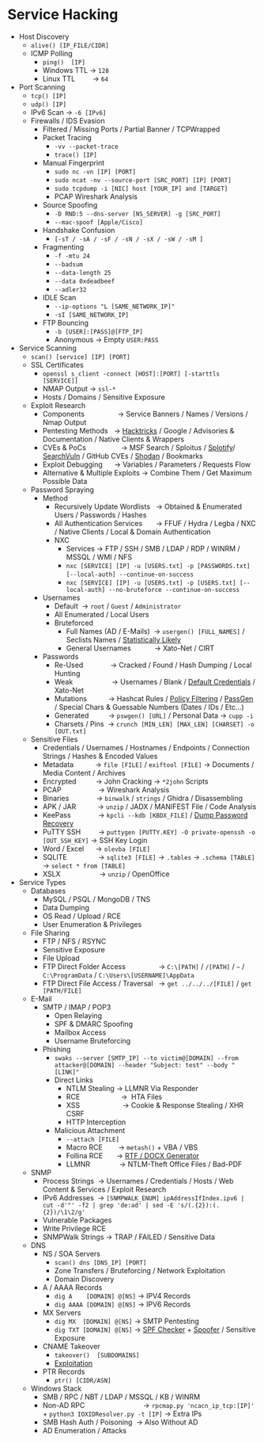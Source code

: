 # Service Hacking
*   Host Discovery
    *   `alive() [IP_FILE/CIDR]`
    *   ICMP Polling
        *   `ping()  [IP]`
        *   Windows TTL → `128`
        *   Linux TTL         → `64`
*   Port Scanning
    *   `tcp() [IP]`
    *   `udp() [IP]`
    *   IPv6 Scan → `-6 [IPv6]`
    *   Firewalls / IDS Evasion
        *   Filtered / Missing Ports / Partial Banner / TCPWrapped
        *   Packet Tracing
            *   `-vv --packet-trace` 
            *   `trace() [IP]`
        *   Manual Fingerprint
            *   `sudo nc -vn [IP] [PORT]`
            *   `sudo ncat -nv --source-port [SRC_PORT] [IP] [PORT]`
            *   `sudo tcpdump -i [NIC] host [YOUR_IP] and [TARGET]`
            *   PCAP Wireshark Analysis
        *   Source Spoofing
            *   `-D RND:5 --dns-server [NS_SERVER] -g [SRC_PORT]`
            *   `--mac-spoof [Apple/Cisco]`
        *   Handshake Confusion
            *   `[-sT / -sA / -sF / -sN / -sX / -sW / -sM ]`
        *   Fragmenting
            *   `-f -mtu 24`
            *   `--badsum` 
            *   `--data-length 25`
            *   `--data 0xdeadbeef`
            *   `--adler32`
        *   IDLE Scan
            *   `--ip-options "L [SAME_NETWORK_IP]"`
            *   `-sI [SAME_NETWORK_IP]`
        *   FTP Bouncing
            *   `-b [USER]:[PASS]@[FTP_IP]`
            *   Anonymous → Empty `USER:PASS`
*   Service Scanning
    *   `scan() [service] [IP] [PORT]`
    *   SSL Certificates
        *   `openssl s_client -connect [HOST]:[PORT] [-starttls [SERVICE]]`
        *   NMAP Output → `ssl-*`
        *   Hosts / Domains / Sensitive Exposure
    *   Exploit Research
        *   Components                 → Service Banners / Names / Versions / Nmap Output
        *   Pentesting Methods   → [Hacktricks](https://book.hacktricks.xyz/network-services-pentesting/pentesting-web) / Google / Advisories & Documentation / Native Clients & Wrappers
        *   CVEs & PoCs                  → MSF Search / Sploitus / [Splotify](https://sploitify.haxx.it/#)/ [SearchVuln](https://search-vulns.com/) / GitHub CVEs / [Shodan](https://exploits.shodan.io/welcome) / Bookmarks
        *   Exploit Debugging      → Variables / Parameters / Requests Flow
        *   Alternative & Multiple Exploits → Combine Them / Get Maximum Possible Data
    *   Password Spraying
        *   Method
            *   Recursively Update Wordlists   → Obtained & Enumerated Users / Passwords / Hashes
            *   All Authentication Services       → FFUF / Hydra / Legba / NXC / Native Clients / Local & Domain Authentication
            *   NXC 
                *   Services → FTP / SSH / SMB / LDAP / RDP / WINRM / MSSQL / WMI / NFS
                *   `nxc [SERVICE] [IP] -u [USERS.txt] -p [PASSWORDS.txt] [--local-auth] --continue-on-success`                        
                *   `nxc [SERVICE] [IP] -u [USERS.txt] -p [USERS.txt] [--local-auth] --no-bruteforce --continue-on-success`
        *   Usernames
            *   Default  → `root` / `Guest` / `Administrator`
            *   All Enumerated / Local Users
            *   Bruteforced
                *   Full Names (AD / E-Mails)  → `usergen() [FULL_NAMES]` / Seclists Names / [Statistically Likely](https://github.com/insidetrust/statistically-likely-usernames)
                *   General Usernames            → Xato-Net / CIRT
        *   Passwords
            *   Re-Used              → Cracked / Found / Hash Dumping / Local Hunting
            *   Weak                    → Usernames / Blank / [Default Credentials](https://book.hacktricks.xyz/generic-methodologies-and-resources/brute-force#default-credentials) / Xato-Net
            *   Mutations           → Hashcat Rules / [Policy Filtering](https://academy.hackthebox.com/module/57/section/506) / [PassGen](https://weakpass.com/tools/passgen) / Special Chars & Guessable Numbers (Dates / IDs / Etc…)
            *   Generated          → `pswgen() [URL]` / Personal Data → `cupp -i`
            *   Charsets / Pins  → `crunch [MIN_LEN] [MAX_LEN] [CHARSET] -o [OUT.txt]`
    *   Sensitive Files
        *   Credentials / Usernames / Hostnames / Endpoints / Connection Strings / Hashes & Encoded Values
        *   Metadata           → `file [FILE]` / `exiftool [FILE]` → Documents / Media Content / Archives
        *   Encrypted          → John Cracking → `*2john` Scripts
        *   PCAP                   → Wireshark Analysis
        *   Binaries              → `binwalk` / `strings` / Ghidra / Disassembling
        *   APK / JAR           → `unzip` / JADX / MANIFEST File / Code Analysis
        *   KeePass              → `kpcli --kdb [KBDX_FILE]` / [Dump Password Recovery](https://0xdf.gitlab.io/2024/02/10/htb-keeper.html#)
        *   PuTTY SSH         → `puttygen [PUTTY.KEY] -O private-openssh -o [OUT_SSH_KEY]` → SSH Key Login
        *   Word / Excel      → `olevba [FILE]`
        *   SQLITE                → `sqlite3 [FILE]` → `.tables` → `.schema [TABLE]` → `select * from [TABLE]`
        *   XSLX                    → `unzip` / OpenOffice
*   Service Types
    *   Databases
        *   MySQL / PSQL / MongoDB / TNS
        *   Data Dumping
        *   OS Read / Upload / RCE
        *   User Enumeration & Privileges
    *   File Sharing
        *   FTP / NFS / RSYNC
        *   Sensitive Exposure
        *   File Upload
        *   FTP Direct Folder Access                 → `C:\[PATH]` / `/[PATH]` / `~` / `C:\ProgramData` / `C:\Users\[USERNAME]\AppData` 
        *   FTP Direct File Access / Traversal   → `get ../../../[FILE]` / `get [PATH/FILE]`
    *   E-Mail
        *   SMTP / IMAP / POP3
            *   Open Relaying 
            *   SPF & DMARC Spoofing
            *   Mailbox Access
            *   Username Bruteforcing
        *   Phishing
            *   `swaks --server [SMTP_IP] --to victim@[DOMAIN] --from attacker@[DOMAIN] --header "Subject: test" --body "[LINK]"`
            *   Direct Links
                *   NTLM Stealing → LLMNR Via Responder
                *   RCE                     →  HTA Files
                *   XSS                      → Cookie & Response Stealing / XHR CSRF
                *   HTTP Interception
            *   Malicious Attachment
                *   `--attach [FILE]`
                *   Macro RCE        → `metash()` + VBA / VBS
                *   Follina RCE       → [RTF / DOCX Generator](https://github.com/maxgestic/Follina-Generator)
                *   LLMNR               → NTLM-Theft Office Files / Bad-PDF
    *   SNMP
        *   Process Strings  → Usernames / Credentials / Hosts / Web Content & Services / Exploit Research
        *   IPv6 Addresses  → `[SNMPWALK_ENUM] ipAddressIfIndex.ipv6 | cut -d'"' -f2 | grep 'de:ad' | sed -E 's/(.{2}):(.{2})/\1\2/g'`
        *   Vulnerable Packages
        *   Write Privilege RCE
        *   SNMPWalk Strings → TRAP / FAILED / Sensitive Data
    *   DNS
        *   NS / SOA Servers
            *   `scan() dns [DNS_IP] [PORT]`
            *   Zone Transfers / Bruteforcing / Network Exploitation
            *   Domain Discovery
        *   A / AAAA Records
            *   `dig A    [DOMAIN] @[NS]` → IPV4 Records
            *   `dig AAAA [DOMAIN] @[NS]` → IPV6 Records
        *   MX Servers
            *   `dig MX  [DOMAIN] @[NS]` → SMTP Pentesting
            *   `dig TXT [DOMAIN] @[NS]` → [SPF Checker](https://caniphish.com/free-phishing-tools/email-spoofing-test) + [Spoofer](https://emkei.cz/) / Sensitive Exposure
        *   CNAME Takeover
            *   `takeover()  [SUBDOMAINS]`
            *   [Exploitation](https://github.com/EdOverflow/can-i-take-over-xyz) 
        *   PTR Records
            *   `ptr() [CIDR/ASN]`
    *   Windows Stack
        *   SMB / RPC / NBT / LDAP / MSSQL / KB / WINRM
        *   Non-AD RPC                              → `rpcmap.py 'ncacn_ip_tcp:[IP]'` + `python3 IOXIDResolver.py -t [IP]` → Extra IPs
        *   SMB Hash Auth / Poisoning  → Also Without AD
        *   AD Enumeration / Attacks